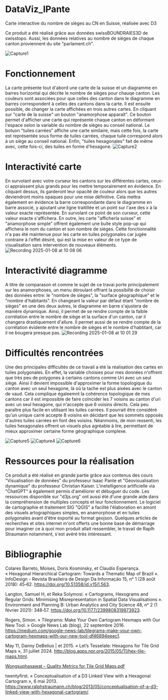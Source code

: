 # DataViz_IPante
Carte interactive du nombre de sièges au CN en Suisse, réalisée avec D3

Ce produit a été réalisé grâce aux données swissBOUNDRAIES3D de swisstopo. Aussi, les données relatives au nombre de sièges de chaque canton proviennent du site "parlament.ch".

![Capture1](https://github.com/user-attachments/assets/f90b61c7-3034-4fd5-8d91-13c7e7bdfffa)

# Fonctionnement
La carte présente tout d'abord une carte de la suisse et un diagramme en barres horizontal qui décrite le nombre de sièges pour chauqe canton. Les couleurs sont associées pour que celles des canton dans le diagramme en barres correspondent à celles des cantons dans la carte. Il est ensuite possible, de changer la carte affichées en trois autres cartes. En cliquant sur "carte de la suisse" un bouton "anamorphose apparaît". Ce bouton permet d'afficher une carte qui représente chaque canton en déformant l'espace selon la variable du nombre de sièges au conseil national. Le botuon "tuiles carrées" affiche une carte similaire, mais cette fois, la carte est représentée sous forme de tuiles carrées, chaque tuile correspond alors à un siège au conseil national. Enfin, "tuiles hexagonales" fait de même avec, cette fois-ci, des tuiles en forme d'hexagone.
![Capture2](https://github.com/user-attachments/assets/f4c924bd-acde-4681-8a05-d56a8f3758e1)



# Interactivité carte

En survolant avec votre curseur les cantons sur les différentes cartes, ceux-ci appraissent plus grands pour les mettre temporairement en évidence. En cliquant dessus, ils garderont leur opacité de couleur alors que les autres deviendront moins opaques pour une mise définitive. Cela mettra également en évidence la barre correspondante dans le diagramme en barre associé, y ajoutant une ligne traitillée et un point sur l'axe des x à la valeur exacte représentée. En survolant ce point de son curseur, cette valeur exacte s'affichera. En outre, les carte "afficherla suisse" et "anamorphose simple" offrent également une bulle style pop-up qui affichera le nom du canton et son nombre de sièges. Cette fonctionnalité n'a pas été maintenue pour les carte en tuiles polygonales car jugée contraire à l'effet désiré, qui est la mise en valeur de ce type de visualisation sans intervention de nouveaux éléments.
![Recording 2025-01-08 at 10 08 06](https://github.com/user-attachments/assets/93f70d7d-fe8e-4cf8-a918-37817d02be03)



# Interactivité diagramme

A titre de comparason et comme le sujet de ce travai porte principalement sur les anamorphoses, un menu déroulant offrant la possibilté de choisir des données entre: le "nombre de sièges", la "surface géographique" et le "nombre d'habitants". En changeant la valeur par défaut étant "nombre de sièges" en une des deux autres, le diagramme en barre s'ajustera de manière dynamique. Ainsi, il permet de se rendre compte de la faible corrélation entre le nombre de siège et la surface d'un canton, car il changera drastiquement d'allure. Il permet aussi de se rendre compte de la corrélation évidente entre le nombre de sièges et le nombre d'habtitant, car il ne bougera presque pas.
![Recording 2025-01-08 at 10 01 29](https://github.com/user-attachments/assets/619ada59-3ad9-491c-b57f-9877d2206a02)

# Difficultés rencontrées

Une des principales difficultés de ce travail a été la réalisation des cartes en tuiles polygonales. En effet, la variable choisies pour mes données n'offrent que très peu de polygones à certains cantons comme Uri avec un seul siège. Ainsi il devient impossible d'approximer la forme topologique du canton avec un seul hexagone, là oû la tache est plus aisées avec le canton de vaud. Cela complique égaleemnt la cohérence topologique de mes cantons car il est impossible de faire coïncider les 7 voisins au canton d'uri avec un seul hexagone, qui n'accepte que 6 voisins directs. Cela peu paraître plus facile en utilisant les tuiles carrées. Il pourrait être considéré qu'un unique carré accepte 8 voisins en décidant que les sommets opposés d'autres tuiles carrées en font des voisins. Néanmoins, de mon ressenti, les tuiles hexagonales offrent un visuels plus agréable à lire, permettant de mieux approximer certaine forme géographique complexe.

![Capture5](https://github.com/user-attachments/assets/4329bc81-0dd8-4773-a914-9f25f3891f00)
![Capture4](https://github.com/user-attachments/assets/8b81c189-4f60-4847-a46a-09c017f7c140)
![Capture6](https://github.com/user-attachments/assets/87170b01-0124-4b19-9070-a1bcdea17205)

# Ressources pour la réalisation

Ce produit  a été réalisé en grande partie grâce aux contenus des cours "Visualisation de données" du professeur Isaac Pante et "Géovisualisation dynamique"  du professeur Christian Kaiser. L'inetelligence artificielle via "ChatGPT" à également permis d'améliorer et débuguer du code. Les ressources disponible sur "d3js.org" ont aussi été d'une grande aide dans la compréhension de multiples concepts et leur fonctionnement. Le logiciel de cartographie et traitement SIG "QGIS" a facilité l'élaboration en amont des visuels artographiques simples, en anamorphose et en tuiles polygonales avant d'être exporté au format geojson. Quelques articles de recherches et sites internet m'ont offerts une bonne base de démarrage pour imaginer ce à quoi mon produit allait ressembler, le travail de Raplh Straumann notamment, s'est avéré très intéressant.

# Bibliographie


Colares Barreto, Moises, Doris Kosminsky, et Claudio Esperança. « Hexagonal Hierarchical Cartogram: Towards a Thematic Map of Brazil ». InfoDesign - Revista Brasileira de Design Da Informação 15, nᵒ 1 (28 août 2018): 45‑62. https://doi.org/10.51358/id.v15i1.563.


Langton, Samuel H, et Reka Solymosi. « Cartograms, Hexograms and Regular Grids: Minimising Misrepresentation in Spatial Data Visualisations ». Environment and Planning B: Urban Analytics and City Science 48, nᵒ 2 (1 février 2021): 348‑57. https://doi.org/10.1177/2399808319873923.


Rogers, Simon. « Tilegrams: Make Your Own Cartogram Hexmaps with Our New Tool. » Google News Lab (blog), 22 septembre 2016. https://medium.com/google-news-lab/tilegrams-make-your-own-cartogram-hexmaps-with-our-new-tool-df46894eeec1.


May 11, Danny DeBelius | et 2015. « Let’s Tesselate: Hexagons for Tile Grid Maps », 31 juillet 2024. http://blog.apps.npr.org/2015/05/11/hex-tile-maps.html.


[Wongsuphasawat - Quality Metrics for Tile Grid Maps.pdf](https://github.com/user-attachments/files/18345038/Wongsuphasawat.-.Quality.Metrics.for.Tile.Grid.Maps.pdf)


twentyfirst. « Conceptualisation of a D3 Linked View with a Hexagonal Cartogram », 6 mai 2013. https://www.ralphstraumann.ch/blog/2013/05/conceptualisation-of-a-d3-linked-view-with-hexagonal-cartogram/.

